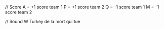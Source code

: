 // Score
A = +1 score team 1
P = +1 score team 2
Q = -1 score team 1
M = -1 score team 2

// Sound
W  Turkey de la mort qui tue
